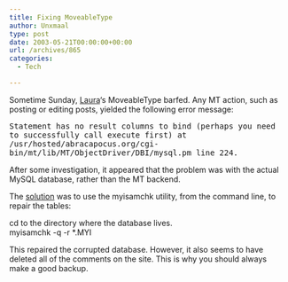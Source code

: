 ```yaml
---
title: Fixing MoveableType
author: Unxmaal
type: post
date: 2003-05-21T00:00:00+00:00
url: /archives/865
categories:
  - Tech

---
```

Sometime Sunday, [Laura][1]&#8216;s MoveableType barfed. Any MT action, such as posting or editing posts, yielded the following error message:

<tt>Statement has no result columns to bind (perhaps you need to successfully call execute first) at /usr/hosted/abracapocus.org/cgi-bin/mt/lib/MT/ObjectDriver/DBI/mysql.pm line 224. </tt>

After some investigation, it appeared that the problem was with the actual MySQL database, rather than the MT backend. 

The [solution][2] was to use the myisamchk utility, from the command line, to repair the tables: 

cd to the directory where the database lives.  
myisamchk -q -r *.MYI

This repaired the corrupted database. However, it also seems to have deleted all of the comments on the site. This is why you should always make a good backup.

 [1]: http://unxmaal.com/cgi-bin/clickcount.cgi?action=jump&URL=http://abracapocus.org/
 [2]: http://www.mysql.com/doc/en/Repair.html